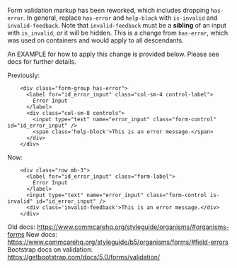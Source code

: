 Form validation markup has been reworked, which includes dropping `has-error`.
In general, replace `has-error` and `help-block` with `is-invalid` and `invalid-feedback`.
Note that `invalid-feedback` must be a **sibling** of an input with `is_invalid`, or it will be hidden.
This is a change from `has-error`, which was used on containers and would apply to all descendants.

An EXAMPLE for how to apply this change is provided below.
Please see docs for further details.

Previously:
```
    <div class="form-group has-error">
      <label for="id_error_input" class="col-sm-4 control-label">
        Error Input
      </label>
      <div class="col-sm-8 controls">
        <input type="text" name="error_input" class="form-control" id="id_error_input" />
        <span class='help-block'>This is an error message.</span>
      </div>
    </div>
```

Now:
```
    <div class="row mb-3">
      <label for="id_error_input" class="form-label">
        Error Input
      </label>
      <input type="text" name="error_input" class="form-control is-invalid" id="id_error_input" />
      <div class='invalid-feedback'>This is an error message.</div>
    </div>
```

Old docs: https://www.commcarehq.org/styleguide/organisms/#organisms-forms
New docs: https://www.commcarehq.org/styleguide/b5/organisms/forms/#field-errors
Bootstrap docs on validation: https://getbootstrap.com/docs/5.0/forms/validation/
